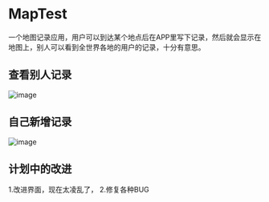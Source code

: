 # MapTest

一个地图记录应用，用户可以到达某个地点后在APP里写下记录，然后就会显示在地图上，别人可以看到全世界各地的用户的记录，十分有意思。

## 查看别人记录
![image](https://github.com/dotomato/MapTest/raw/NewDesigne3/look.gif)

## 自己新增记录
![image](https://github.com/dotomato/MapTest/raw/NewDesigne3/new.gif)

## 计划中的改进
1.改进界面，现在太凌乱了，
2.修复各种BUG
